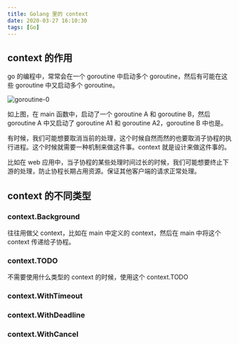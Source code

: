 ```yaml
---
title: Golang 里的 context
date: 2020-03-27 16:10:30
tags: [Go]
---
```


## context 的作用

go 的编程中，常常会在一个 goroutine 中启动多个 goroutine，然后有可能在这些 goroutine 中又启动多个 goroutine。

![goroutine-0](/images/go/goroutine-0.png)

如上图，在 main 函数中，启动了一个 goroutine A 和 goroutine B，然后 goroutine A 中又启动了 goroutine A1 和 goroutine A2，goroutine B 中也是。

有时候，我们可能想要取消当前的处理，这个时候自然而然的也要取消子协程的执行进程。这个时候就需要一种机制来做这件事。context 就是设计来做这件事的。

比如在 web 应用中，当子协程的某些处理时间过长的时候，我们可能想要终止下游的处理，防止协程长期占用资源。保证其他客户端的请求正常处理。


## context 的不同类型

### context.Background

往往用做父 context，比如在 main 中定义的 context，然后在 main 中将这个 context 传递给子协程。

### context.TODO

不需要使用什么类型的 context 的时候，使用这个 context.TODO

### context.WithTimeout


### context.WithDeadline


### context.WithCancel


